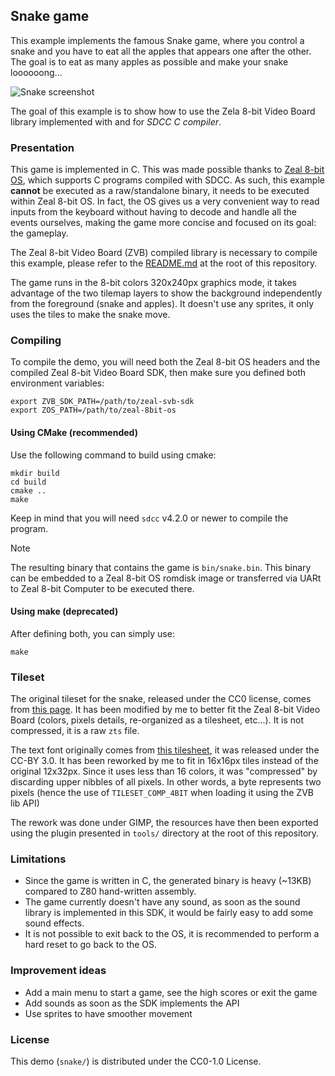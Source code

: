 ## Snake game

This example implements the famous Snake game, where you control a snake and you have to eat all the apples that appears one after the other. The goal is to eat as many apples as possible and make your snake loooooong...

![Snake screenshot](img/screen.png)

The goal of this example is to show how to use the Zela 8-bit Video Board library implemented with and for *SDCC C compiler*.

### Presentation

This game is implemented in C. This was made possible thanks to [Zeal 8-bit OS](https://github.com/Zeal8bit/Zeal-8-bit-OS), which supports C programs compiled with SDCC. As such, this example **cannot** be executed as a raw/standalone binary, it needs to be executed within Zeal 8-bit OS. In fact, the OS gives us a very convenient way to read inputs from the keyboard without having to decode and handle all the events ourselves, making the game more concise and focused on its goal: the gameplay.

The Zeal 8-bit Video Board (ZVB) compiled library is necessary to compile this example, please refer to the [README.md](../../README.md) at the root of this repository.

The game runs in the 8-bit colors 320x240px graphics mode, it takes advantage of the two tilemap layers to show the background independently from the foreground (snake and apples). It doesn't use any sprites, it only uses the tiles to make the snake move.

### Compiling

To compile the demo, you will need both the Zeal 8-bit OS headers and the compiled Zeal 8-bit Video Board SDK, then make sure you defined both environment variables:
```
export ZVB_SDK_PATH=/path/to/zeal-svb-sdk
export ZOS_PATH=/path/to/zeal-8bit-os
```

#### Using CMake (recommended)

Use the following command to build using cmake:

```
mkdir build
cd build
cmake ..
make
```

Keep in mind that you will need `sdcc` v4.2.0 or newer to compile the program.

> [!NOTE]
> The resulting binary that contains the game is `bin/snake.bin`. This binary can be embedded to a Zeal 8-bit OS romdisk image or transferred via UARt to Zeal 8-bit Computer to be executed there.

#### Using make (deprecated)

After defining both, you can simply use:

```
make
```

### Tileset

The original tileset for the snake, released under the CC0 license, comes from [this page](https://opengameart.org/content/snake-game-assets). It has been modified by me to better fit the Zeal 8-bit Video Board (colors, pixels details, re-organized as a tilesheet, etc...). It is not compressed, it is a raw `zts` file.

The text font originally comes from [this tilesheet](https://opengameart.org/content/pixel-block-font), it was released under the CC-BY 3.0. It has been reworked by me to fit in 16x16px tiles instead of the original 12x32px. Since it uses less than 16 colors, it was "compressed" by discarding upper nibbles of all pixels. In other words, a byte represents two pixels (hence the use of `TILESET_COMP_4BIT` when loading it using the ZVB lib API)

The rework was done under GIMP, the resources have then been exported using the plugin presented in `tools/` directory at the root of this repository.

### Limitations

* Since the game is written in C, the generated binary is heavy (~13KB) compared to Z80 hand-written assembly.
* The game currently doesn't have any sound, as soon as the sound library is implemented in this SDK, it would be fairly easy to add some sound effects.
* It is not possible to exit back to the OS, it is recommended to perform a hard reset to go back to the OS.

### Improvement ideas

* Add a main menu to start a game, see the high scores or exit the game
* Add sounds as soon as the SDK implements the API
* Use sprites to have smoother movement

### License

This demo (`snake/`) is distributed under the CC0-1.0 License.
